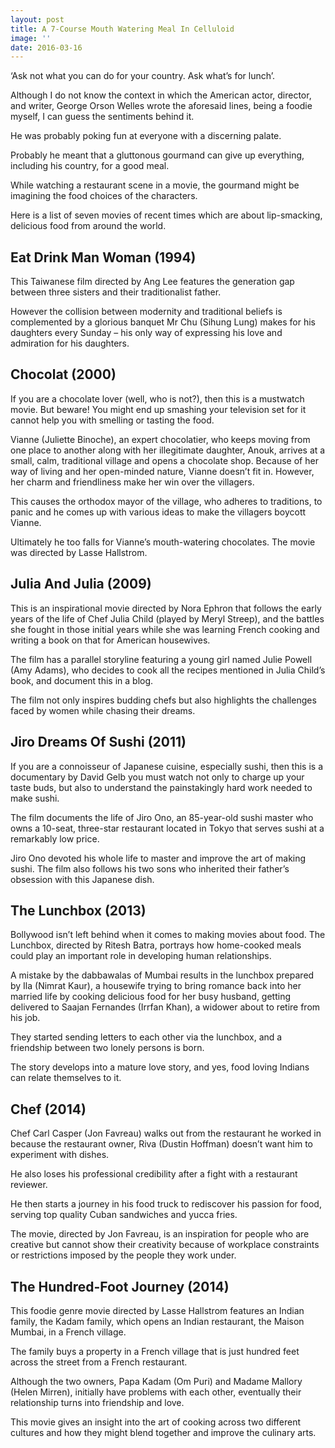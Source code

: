 ```yaml
---
layout: post
title: A 7-Course Mouth Watering Meal In Celluloid
image: ''
date: 2016-03-16
---
```

‘Ask not what you can do for your country. Ask what’s for lunch’.

Although I do not know the context in which the American actor, director, and writer, George Orson Welles wrote the aforesaid lines, being a foodie myself, I can guess the sentiments behind it.

He was probably poking fun at everyone with a discerning palate.

Probably he meant that a gluttonous gourmand can give up everything, including his country, for a good meal.

While watching a restaurant scene in a movie, the gourmand might be imagining the food choices of the characters.

Here is a list of seven movies of recent times which are about lip-smacking, delicious food from around the world.

## Eat Drink Man Woman (1994)

This Taiwanese film directed by Ang Lee features the generation gap between three sisters and their traditionalist father.

However the collision between modernity and traditional beliefs is complemented by a glorious banquet Mr Chu (Sihung Lung) makes for his daughters every Sunday – his only way of expressing his love and admiration for his daughters.

## Chocolat (2000)

If you are a chocolate lover (well, who is not?), then this is a mustwatch movie. But beware! You might end up smashing your television set for it cannot help you with smelling or tasting the food. 

Vianne (Juliette Binoche), an expert chocolatier, who keeps moving from one place to another along with her illegitimate daughter, Anouk, arrives at a small, calm, traditional village and opens a chocolate shop. Because of her way of living and her open-minded nature, Vianne doesn’t fit in. However, her charm and friendliness make her win over the villagers.

This causes the orthodox mayor of the village, who adheres to traditions, to panic and he comes up with various ideas to make the villagers boycott Vianne.

Ultimately he too falls for Vianne’s mouth-watering chocolates. The movie was directed by Lasse Hallstrom.

## Julia And Julia (2009)

This is an inspirational movie directed by Nora Ephron that follows the early years of the life of Chef Julia Child (played by Meryl Streep), and the battles she fought in those initial years while she was learning French cooking and writing a book on that for American housewives.

The film has a parallel storyline featuring a young girl named Julie Powell (Amy Adams), who decides to cook all the recipes mentioned in Julia Child’s book, and document this in a blog.

The film not only inspires budding chefs but also highlights the challenges faced by women while chasing their dreams. 

## Jiro Dreams Of Sushi (2011) 

If you are a connoisseur of Japanese cuisine, especially sushi, then this is a documentary by David Gelb you must watch not only to charge up your taste buds, but also to understand the painstakingly hard work needed to make sushi. 

The film documents the life of Jiro Ono, an 85-year-old sushi master who owns a 10-seat, three-star restaurant located in Tokyo that serves sushi at a remarkably low price. 

Jiro Ono devoted his whole life to master and improve the art of making sushi. The film also follows his two sons who inherited their father’s obsession with this Japanese dish.

## The Lunchbox (2013)

Bollywood isn’t left behind when it comes to making movies about food. The Lunchbox, directed by Ritesh Batra, portrays how home-cooked meals could play an important role in developing human relationships.

A mistake by the dabbawalas of Mumbai results in the lunchbox prepared by Ila (Nimrat Kaur), a housewife trying to bring romance back into her married life by cooking delicious food for her busy husband, getting delivered to Saajan Fernandes (Irrfan Khan), a widower about to retire from his job. 

They started sending letters to each other via the lunchbox, and a friendship between two lonely persons is born. 

The story develops into a mature love story, and yes, food loving Indians can relate themselves to it.

## Chef (2014)

Chef Carl Casper (Jon Favreau) walks out from the restaurant he worked in because the restaurant owner, Riva (Dustin Hoffman) doesn’t want him to experiment with dishes. 

He also loses his professional credibility after a fight with a restaurant reviewer. 

He then starts a journey in his food truck to rediscover his passion for food, serving top quality Cuban sandwiches and yucca fries. 

The movie, directed by Jon Favreau, is an inspiration for people who are creative but cannot show their creativity because of workplace constraints or restrictions imposed by the people they work under.

## The Hundred-Foot Journey (2014)

This foodie genre movie directed by Lasse Hallstrom features an Indian family, the Kadam family, which opens an Indian restaurant, the Maison Mumbai, in a French village. 

The family buys a property in a French village that is just hundred feet across the street from a French restaurant. 

Although the two owners, Papa Kadam (Om Puri) and Madame Mallory (Helen Mirren), initially have problems with each other, eventually their relationship turns into friendship and love. 

This movie gives an insight into the art of cooking across two different cultures and how they might blend together and improve the culinary arts.
